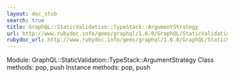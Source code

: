 ```yaml
---
layout: doc_stub
search: true
title: GraphQL::StaticValidation::TypeStack::ArgumentStrategy
url: http://www.rubydoc.info/gems/graphql/1.6.0/GraphQL/StaticValidation/TypeStack/ArgumentStrategy
rubydoc_url: http://www.rubydoc.info/gems/graphql/1.6.0/GraphQL/StaticValidation/TypeStack/ArgumentStrategy
---
```


Module: GraphQL::StaticValidation::TypeStack::ArgumentStrategy
Class methods:
pop, push
Instance methods:
pop, push

